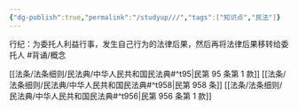 ```yaml
---
{"dg-publish":true,"permalink":"/studyup///","tags":["知识点","民法"]}
---
```


行纪：为委托人利益行事，发生自己行为的法律后果，然后再将法律后果移转给委托人 #背诵/概念 

[[法条/法条细则/民法典/中华人民共和国民法典#^t95\|民第 95 条第 1 款]]
[[法条/法条细则/民法典/中华人民共和国民法典#^t958\|民第 958 条]]
[[法条/法条细则/民法典/中华人民共和国民法典#^t956\|民第 956 条第 1 款]]